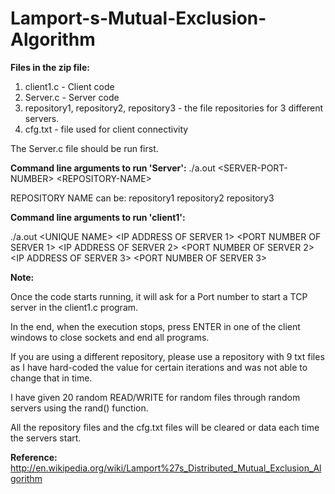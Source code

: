 Lamport-s-Mutual-Exclusion-Algorithm
====================================

<b>Files in the zip file:</b>
1. client1.c  -  Client code
2. Server.c - Server code
3. repository1, repository2, repository3 - the file repositories for 3 different servers.
4. cfg.txt - file used for client connectivity

The Server.c file should be run first.

<b>Command line arguments to run 'Server':</b>
./a.out &lt;SERVER-PORT-NUMBER&gt; &lt;REPOSITORY-NAME&gt;

REPOSITORY NAME can be:
repository1
repository2
repository3 

<b>Command line arguments to run 'client1':</b>

./a.out &lt;UNIQUE NAME&gt; &lt;IP ADDRESS OF SERVER 1&gt; &lt;PORT NUMBER OF SERVER 1&gt; &lt;IP ADDRESS OF SERVER 2&gt; &lt;PORT NUMBER OF SERVER 2&gt; &lt;IP ADDRESS OF SERVER 3&gt; &lt;PORT NUMBER OF SERVER 3&gt;

<b>Note:</b>

Once the code starts running, it will ask for a Port number to start a TCP server in the client1.c program.

In the end, when the execution stops, press ENTER in one of the client windows to close sockets and end all programs.

If  you are using a different repository, please use a repository with 9 txt files as I have hard-coded the value for certain iterations and was not able to change that in time.

I have given 20 random READ/WRITE for random files through random servers using the rand() function.

All the repository files and the cfg.txt files will be cleared or data each time the servers start.

<b>Reference:</b>
http://en.wikipedia.org/wiki/Lamport%27s_Distributed_Mutual_Exclusion_Algorithm

